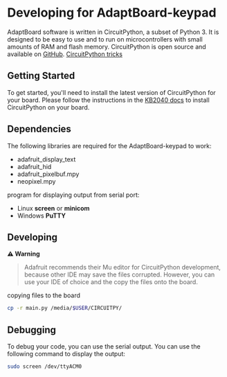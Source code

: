# Developing for AdaptBoard-keypad

AdaptBoard software is written in CircuitPython, a subset of Python 3. It is designed to be easy to use and to run on microcontrollers with small amounts of RAM and flash memory. CircuitPython is open source and available on [GitHub](https://github.com/adafruit/circuitpython).
[CircuitPython tricks](https://github.com/todbot/circuitpython-tricks)

## Getting Started

To get started, you'll need to install the latest version of CircuitPython for your board. Please follow the instructions in the [KB2040 docs](https://learn.adafruit.com/adafruit-kb2040/circuitpython) to install CircuitPython on your board.

## Dependencies

The following libraries are required for the AdaptBoard-keypad to work:

- adafruit_display_text
- adafruit_hid
- adafruit_pixelbuf.mpy
- neopixel.mpy

program for displaying output from serial port:
- Linux **screen** or **minicom**
- Windows **PuTTY**


## Developing

**⚠️ Warning**

> Adafruit recommends their Mu editor for CircuitPython development, because other IDE may save the files corrupted. However, you can use your IDE of choice and the copy the files onto the board.

copying files to the board

```bash
cp -r main.py /media/$USER/CIRCUITPY/
```

## Debugging

To debug your code, you can use the serial output. You can use the following command to display the output:

```bash
sudo screen /dev/ttyACM0
```


